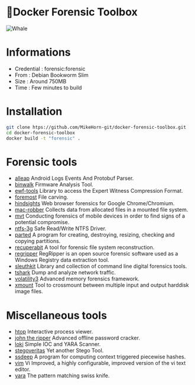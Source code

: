 #  🐳Docker Forensic Toolbox

![Whale](https://github.com/MikeHorn-git/docker-forensic-toolbox/assets/123373126/b6897176-b7dd-4cec-ae55-9bcdc93c6e12)

# Informations
* Credential : forensic:forensic
* From : Debian Bookworm Slim
* Size : Around 750MB
* Time : Few minutes to build


# Installation
```bash
git clone htps://github.com/MikeHorn-git/docker-forensic-toolbox.git
cd docker-forensic-toolbox
docker build -t "forensic" .
```

# Forensic tools
* [alleap](https://github.com/abrignoni/ALEAPP) Android Logs Events And Protobuf Parser.
* [binwalk](https://github.com/ReFirmLabs/binwalk) Firmware Analysis Tool.
* [ewf-tools](https://github.com/libyal/libewf) Library to access the Expert Witness Compression Format.
* [foremost](https://github.com/korczis/foremost) File carving.
* [hindsights](https://github.com/obsidianforensics/hindsight) Web browser forensics for Google Chrome/Chromium.
* [mac-robber](https://www.kali.org/tools/mac-robber/) Collects data from allocated files in a mounted file system.
* [mvt](https://github.com/mvt-project/mvt) Conducting forensics of mobile devices in order to find signs of a potential compromise.
* [ntfs-3g](https://github.com/tuxera/ntfs-3g) Safe Read/Write NTFS Driver.
* [parted](https://wiki.archlinux.org/title/Parted) A program for creating, destroying, resizing, checking and copying partitions.
* [recuperabit](https://github.com/Lazza/RecuperaBit) A tool for forensic file system reconstruction.
* [regripper](https://github.com/keydet89/RegRipper3.0) RegRipper is an open source forensic software used as a Windows Registry data extraction tool.
* [sleuthkit](https://github.com/sleuthkit/sleuthkit) Library and collection of command line digital forensics tools.
* [tshark](https://www.wireshark.org/docs/man-pages/tshark.html)  Dump and analyze network traffic.
* [volatility3](https://github.com/volatilityfoundation/volatility3) Advanced memory forensics framework.
* [xmount](https://www.pinguin.lu/xmount) Tool to crossmount between multiple input and output harddisk image files.

# Miscellaneous tools
* [htop](https://github.com/htop-dev/htop) Interactive process viewer.
* [john the ripper](https://github.com/openwall/john) Advanced offline password cracker.
* [loki](https://github.com/Neo23x0/Loki) Simple IOC and YARA Scanner.
* [stegoveritas](https://github.com/bannsec/stegoVeritas) Yet another Stego Tool.
* [ssdeep](https://www.kali.org/tools/ssdeep/) A program for computing context triggered piecewise hashes.
* [vim](https://www.vim.org/) Vi Improved, a highly configurable, improved version of the vi text editor.
* [yara](https://github.com/VirusTotal/yara)  The pattern matching swiss knife.
